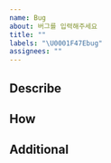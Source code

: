```yaml
---
name: Bug
about: 버그를 입력해주세요
title: ""
labels: "\U0001F47Ebug"
assignees: ""
---
```


## Describe

## How

## Additional
